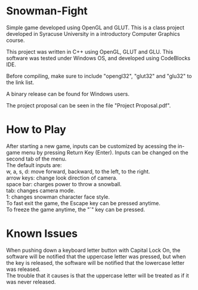 # Snowman-Fight
Simple game developed using OpenGL and GLUT.
This is a class project developed in Syracuse University in a introductory Computer Graphics course.

This project was written in C++ using OpenGL, GLUT and GLU.
This software was tested under Windows OS, and developed using CodeBlocks IDE.

Before compiling, make sure to include "opengl32", "glut32" and "glu32" to the link list.

A binary release can be found for Windows users.

The project proposal can be seen in the file "Project Proposal.pdf".

# How to Play
After starting a new game, inputs can be customized by acessing the in-game menu by pressing Return Key (Enter). Inputs can be changed on the second tab of the menu.  
The default inputs are:  
    w, a, s, d: move forward, backward, to the left, to the right.  
    arrow keys: change look direction of camera.  
    space bar: charges power to throw a snowball.  
    tab: changes camera mode.  
    1: changes snowman character face style.  
To fast exit the game, the Escape key can be pressed anytime.  
To freeze the game anytime, the "`" key can be pressed.  

# Known Issues
When pushing down a keyboard letter button with Capital Lock On, the software will be notified that the uppercase letter was pressed, but when the key is released, the software will be notified that the lowercase letter was released.  
The trouble that it causes is that the uppercase letter will be treated as if it was never released.
